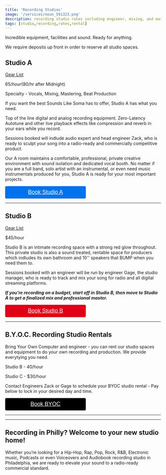 ```yaml
---
title: 'Recording Studios'
image: '/services/noun_591323.png'
description: recording studio rates including engineer, mixing, and mastering during booked studio rental time.
tags: [studio,recording,rates,rental]
---
```

Incredible equipment, facilities and sound. Ready for anything.

We require deposits up front in order to reserve all studio spaces.


## Studio A

<a href="/services/10-gearlist" target="Gear List">Gear List</a>

$65/hour ($80/hr after Midnight)

Specialty - Vocals, Mixing, Mastering, Beat Production

If you want the best Sounds Like Soma has to offer, Studio A has what you need.

Top of the line digital and analog recording equipment. Zero-Latency Autotune and other live playback effects like compression and reverb in your ears while you record.

Sessions booked will indlude audio expert and head engineer Zack, who is ready to sculpt your song into a radio-ready and commercially competitive product.

Our A room maintains a comfortable, professional, private creative environment with sound isolation and dedicated vocal booth. No matter if you are a full band, solo artist with an instrumental, or even need music instrumentals produced for you, Studio A is ready for your most important projects.

<div style="overflow: auto;">
  <a target="_blank" href="https://square.site/book/8GNV6PJ8WK7YH/studio-a-south-philly-philadelphia-pa" style="
    display: inline-block;
    font-family: Helvetica, Arial, sans-serif;
    font-size: 18px;
    line-height: 38px;
    height: 40px;
    padding-left: 48px;
    padding-right: 48px;
    color: #ffffff;
    min-width: 165px;
    background-color: #0072ee;
    border-radius: 4px;
    text-align: center;
    box-shadow: 0 0 0 1px rgba(0,0,0,.1) inset;
  ">Book Studio A</a>
</div>

- - -

## Studio B

<a href="/services/10-gearlist" target="Gear List">Gear List</a>

$45/hour
 
Studio B is an intimate recording space with a strong red glow throughout. This private studio is also a sound treated, rentable space for producers which indludes its own bathroom and 10'' speakers that BUMP when you need them to.

Sessions booked with an engineer will be run by engineer Gage, the studio manager, who is ready to track and mix your song for radio and all digital streaming platforms.

**_If you're recording on a budget, start off in Studio B, then move to Studio A to get a finalized mix and professional master._**

<div style="overflow: auto;">
  <a target="_blank" href="https://square.site/book/VC0MQHN4GS4ND/sls-studio-b-philadelphia-pa" style="
    display: inline-block;
    font-family: Helvetica, Arial, sans-serif;
    font-size: 18px;
    line-height: 38px;
    height: 40px;
    padding-left: 48px;
    padding-right: 48px;
    color: #ffffff;
    min-width: 165px;
    background-color: #E10015;
    border-radius: 4px;
    text-align: center;
    box-shadow: 0 0 0 1px rgba(0,0,0,.1) inset;
  ">Book Studio B</a>
</div>

- - -

## B.Y.O.C. Recording Studio Rentals

Bring Your Own Computer and engineer - you can rent our studio spaces and equipment to do your own recording and production. We provide everytying you need.

Studio B - 40/hour

Studio C - $30/hour


Contact Engineers Zack or Gage to schedule your BYOC studio rental - Pay below to lock in your desired day and time.

<div style="overflow: auto;">
  <a target="_blank" href="https://checkout.square.site/buy/ONTA6ABV475VPA7B4JGXLCA5?src=embed" style="
    display: inline-block;
    font-family: Helvetica, Arial, sans-serif;
    font-size: 18px;
    line-height: 38px;
    height: 40px;
    padding-left: 48px;
    padding-right: 48px;
    color: #ffffff;
    min-width: 165px;
    background-color: #000000;
    border-radius: 4px;
    text-align: center;
    box-shadow: 0 0 0 1px rgba(0,0,0,.1) inset;
  ">Book BYOC</a>
</div>

- - -
- - -

## Recording in Philly? Welcome to your new studio home!

Whether you’re looking for a Hip-Hop, Rap, Pop, Rock, R&B, Electronic music, Podcasts or even Voiceovers and Audiobook recording studio in Philadelphia, we are ready to elevate your sound to a radio-ready commercial standard.



